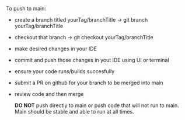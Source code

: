 To push to main:

- create a branch titled yourTag/branchTitle -> git branch yourTag/branchTitle
- checkout that branch -> git checkout yourTag/branchTitle
- make desired changes in your IDE
- commit and push those changes in yout IDE using UI or terminal
- ensure your code runs/builds succesfully
- submit a PR on github for your branch to be merged into main
- review code and then merge

  **DO NOT** push directly to main or push code that will not run to main. Main should be stable and able to run at all times.
